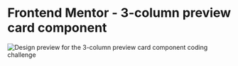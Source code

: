 # Frontend Mentor - 3-column preview card component

![Design preview for the 3-column preview card component coding challenge](./desing/card.jpg)